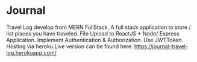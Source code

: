 # Journal
Travel Log develop from MERN FullStack,
A full stack application to store / list places you have traveled.
File Upload to ReactJS + Node/ Express Application.
Implement Authentication & Authorization.
Use JWTToken.
Hosting via heroku.Live version can be found here. https://journal-travel-log.herokuapp.com/

